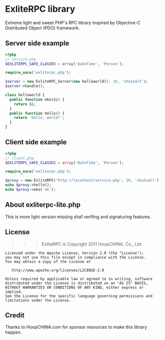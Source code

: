 ExliteRPC library
=================

Extreme light and sweet PHP's RPC library inspired by Objective-C Distributed Object (PDO) framework.

Server side example
-------------------

```php
<?php
// service.php
$EXLITERPC_SAFE_CLASSES = array('DateTime', 'Person');

require_once('exliterpc.php');

$server = new ExliteRPC_Server(new helloworld(), 10, 'sha1salt');
$server->handle();

class helloworld {
  public function eko($i) {
    return $i;
  }
  public function hello() {
    return 'hello, world!';
  }
}
```

Client side example
-------------------

```php
<?php
// client.php
$EXLITERPC_SAFE_CLASSES = array('DateTime', 'Person');

require_once('exliterpc.php');

$proxy = new ExliteRPC('http://localhost/service.php', 10, 'sha1salt');
echo $proxy->hello();
echo $proxy->eko('ok');
```

About exliterpc-lite.php
------------------------

This is more light version missing sha1 verifing and signaturing features.

License
-------

>>> ExliteRPC is Copyright 2011 HoopCHINA, Co., Ltd.

    Licensed under the Apache License, Version 2.0 (the "License");
    you may not use this file except in compliance with the License.
    You may obtain a copy of the License at
    
       http://www.apache.org/licenses/LICENSE-2.0
    
    Unless required by applicable law or agreed to in writing, software
    distributed under the License is distributed on an "AS IS" BASIS,
    WITHOUT WARRANTIES OR CONDITIONS OF ANY KIND, either express or implied.
    See the License for the specific language governing permissions and
    limitations under the License.

Credit
------

Thanks to HoopCHINA.com for sponsor resources to make this library happen.
